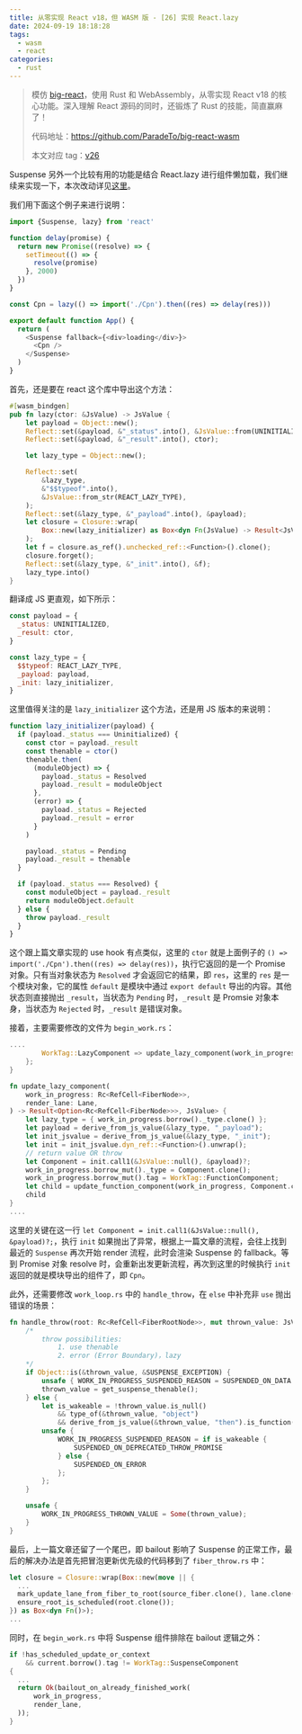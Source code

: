 ```yaml
---
title: 从零实现 React v18，但 WASM 版 - [26] 实现 React.lazy
date: 2024-09-19 18:18:28
tags:
  - wasm
  - react
categories:
  - rust
---
```


> 模仿 [big-react](https://github.com/BetaSu/big-react)，使用 Rust 和 WebAssembly，从零实现 React v18 的核心功能。深入理解 React 源码的同时，还锻炼了 Rust 的技能，简直赢麻了！
>
> 代码地址：https://github.com/ParadeTo/big-react-wasm
>
> 本文对应 tag：[v26](https://github.com/ParadeTo/big-react-wasm/tree/v26)

Suspense 另外一个比较有用的功能是结合 React.lazy 进行组件懒加载，我们继续来实现一下，本次改动详见[这里](https://github.com/ParadeTo/big-react-wasm/pull/28)。

我们用下面这个例子来进行说明：

```js
import {Suspense, lazy} from 'react'

function delay(promise) {
  return new Promise((resolve) => {
    setTimeout(() => {
      resolve(promise)
    }, 2000)
  })
}

const Cpn = lazy(() => import('./Cpn').then((res) => delay(res)))

export default function App() {
  return (
    <Suspense fallback={<div>loading</div>}>
      <Cpn />
    </Suspense>
  )
}
```

首先，还是要在 react 这个库中导出这个方法：

```rust
#[wasm_bindgen]
pub fn lazy(ctor: &JsValue) -> JsValue {
    let payload = Object::new();
    Reflect::set(&payload, &"_status".into(), &JsValue::from(UNINITIALIZED));
    Reflect::set(&payload, &"_result".into(), ctor);

    let lazy_type = Object::new();

    Reflect::set(
        &lazy_type,
        &"$$typeof".into(),
        &JsValue::from_str(REACT_LAZY_TYPE),
    );
    Reflect::set(&lazy_type, &"_payload".into(), &payload);
    let closure = Closure::wrap(
        Box::new(lazy_initializer) as Box<dyn Fn(JsValue) -> Result<JsValue, JsValue>>
    );
    let f = closure.as_ref().unchecked_ref::<Function>().clone();
    closure.forget();
    Reflect::set(&lazy_type, &"_init".into(), &f);
    lazy_type.into()
}
```

翻译成 JS 更直观，如下所示：

```js
const payload = {
  _status: UNINITIALIZED,
  _result: ctor,
}

const lazy_type = {
  $$typeof: REACT_LAZY_TYPE,
  _payload: payload,
  _init: lazy_initializer,
}
```

这里值得关注的是 `lazy_initializer` 这个方法，还是用 JS 版本的来说明：

```js
function lazy_initializer(payload) {
  if (payload._status === Uninitialized) {
    const ctor = payload._result
    const thenable = ctor()
    thenable.then(
      (moduleObject) => {
        payload._status = Resolved
        payload._result = moduleObject
      },
      (error) => {
        payload._status = Rejected
        payload._result = error
      }
    )

    payload._status = Pending
    payload._result = thenable
  }

  if (payload._status === Resolved) {
    const moduleObject = payload._result
    return moduleObject.default
  } else {
    throw payload._result
  }
}
```

这个跟上篇文章实现的 use hook 有点类似，这里的 `ctor` 就是上面例子的 `() => import('./Cpn').then((res) => delay(res))`，执行它返回的是一个 Promise 对象。只有当对象状态为 `Resolved` 才会返回它的结果，即 `res`，这里的 `res` 是一个模块对象，它的属性 `default` 是模块中通过 `export default` 导出的内容。其他状态则直接抛出 `_result`，当状态为 `Pending` 时，`_result` 是 Promsie 对象本身，当状态为 `Rejected` 时，`_result` 是错误对象。

接着，主要需要修改的文件为 `begin_work.rs`：

```rust
....
        WorkTag::LazyComponent => update_lazy_component(work_in_progress.clone(), render_lane),
    };
}

fn update_lazy_component(
    work_in_progress: Rc<RefCell<FiberNode>>,
    render_lane: Lane,
) -> Result<Option<Rc<RefCell<FiberNode>>>, JsValue> {
    let lazy_type = { work_in_progress.borrow()._type.clone() };
    let payload = derive_from_js_value(&lazy_type, "_payload");
    let init_jsvalue = derive_from_js_value(&lazy_type, "_init");
    let init = init_jsvalue.dyn_ref::<Function>().unwrap();
    // return value OR throw
    let Component = init.call1(&JsValue::null(), &payload)?;
    work_in_progress.borrow_mut()._type = Component.clone();
    work_in_progress.borrow_mut().tag = WorkTag::FunctionComponent;
    let child = update_function_component(work_in_progress, Component.clone(), render_lane);
    child
}
....
```

这里的关键在这一行 `let Component = init.call1(&JsValue::null(), &payload)?;`，执行 `init` 如果抛出了异常，根据上一篇文章的流程，会往上找到最近的 `Suspense` 再次开始 render 流程，此时会渲染 Suspense 的 fallback。等到 Promise 对象 resolve 时，会重新出发更新流程，再次到这里的时候执行 `init` 返回的就是模块导出的组件了，即 `Cpn`。

此外，还需要修改 `work_loop.rs` 中的 `handle_throw`，在 `else` 中补充非 `use` 抛出错误的场景：

```rust
fn handle_throw(root: Rc<RefCell<FiberRootNode>>, mut thrown_value: JsValue) {
    /*
        throw possibilities:
            1. use thenable
            2. error (Error Boundary)，lazy
    */
    if Object::is(&thrown_value, &SUSPENSE_EXCEPTION) {
        unsafe { WORK_IN_PROGRESS_SUSPENDED_REASON = SUSPENDED_ON_DATA };
        thrown_value = get_suspense_thenable();
    } else {
        let is_wakeable = !thrown_value.is_null()
            && type_of(&thrown_value, "object")
            && derive_from_js_value(&thrown_value, "then").is_function();
        unsafe {
            WORK_IN_PROGRESS_SUSPENDED_REASON = if is_wakeable {
                SUSPENDED_ON_DEPRECATED_THROW_PROMISE
            } else {
                SUSPENDED_ON_ERROR
            };
        };
    }

    unsafe {
        WORK_IN_PROGRESS_THROWN_VALUE = Some(thrown_value);
    }
}
```

最后，上一篇文章还留了一个尾巴，即 bailout 影响了 Suspense 的正常工作，最后的解决办法是首先把冒泡更新优先级的代码移到了 `fiber_throw.rs` 中：

```rust
let closure = Closure::wrap(Box::new(move || {
  ...
  mark_update_lane_from_fiber_to_root(source_fiber.clone(), lane.clone());
  ensure_root_is_scheduled(root.clone());
}) as Box<dyn Fn()>);
...
```

同时，在 `begin_work.rs` 中将 Suspense 组件排除在 bailout 逻辑之外：

```rust
if !has_scheduled_update_or_context
    && current.borrow().tag != WorkTag::SuspenseComponent
{
  ...
  return Ok(bailout_on_already_finished_work(
      work_in_progress,
      render_lane,
  ));
}
```
